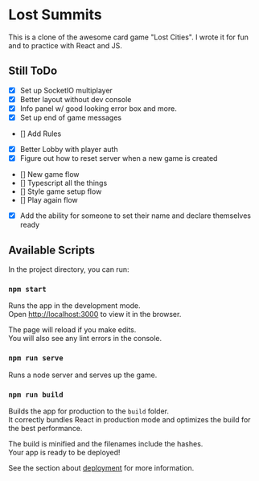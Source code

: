 # Lost Summits

This is a clone of the awesome card game "Lost Cities". I wrote it for fun and to practice with React and JS.

## Still ToDo

- [x] Set up SocketIO multiplayer
- [x] Better layout without dev console
- [x] Info panel w/ good looking error box and more.
- [x] Set up end of game messages
- [] Add Rules
- [x] Better Lobby with player auth
- [x] Figure out how to reset server when a new game is created
- [] New game flow
- [] Typescript all the things
- [] Style game setup flow
- [] Play again flow
- [x] Add the ability for someone to set their name and declare themselves ready

## Available Scripts

In the project directory, you can run:

### `npm start`

Runs the app in the development mode.<br />
Open [http://localhost:3000](http://localhost:3000) to view it in the browser.

The page will reload if you make edits.<br />
You will also see any lint errors in the console.

### `npm run serve`

Runs a node server and serves up the game.

### `npm run build`

Builds the app for production to the `build` folder.<br />
It correctly bundles React in production mode and optimizes the build for the best performance.

The build is minified and the filenames include the hashes.<br />
Your app is ready to be deployed!

See the section about [deployment](https://facebook.github.io/create-react-app/docs/deployment) for more information.
